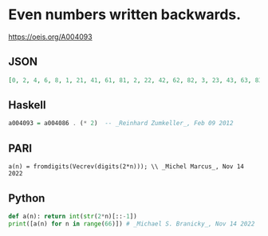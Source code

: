 # Even numbers written backwards\.
https://oeis.org/A004093
## JSON
```JSON
[0, 2, 4, 6, 8, 1, 21, 41, 61, 81, 2, 22, 42, 62, 82, 3, 23, 43, 63, 83, 4, 24, 44, 64, 84, 5, 25, 45, 65, 85, 6, 26, 46, 66, 86, 7, 27, 47, 67, 87, 8, 28, 48, 68, 88, 9, 29, 49, 69, 89, 1, 201, 401, 601, 801, 11, 211, 411, 611, 811, 21, 221, 421, 621, 821, 31]
```
## Haskell
```Haskell
a004093 = a004086 . (* 2)  -- _Reinhard Zumkeller_, Feb 09 2012
```
## PARI
```PARI
a(n) = fromdigits(Vecrev(digits(2*n))); \\ _Michel Marcus_, Nov 14 2022
```
## Python
```Python
def a(n): return int(str(2*n)[::-1])
print([a(n) for n in range(66)]) # _Michael S. Branicky_, Nov 14 2022
```
